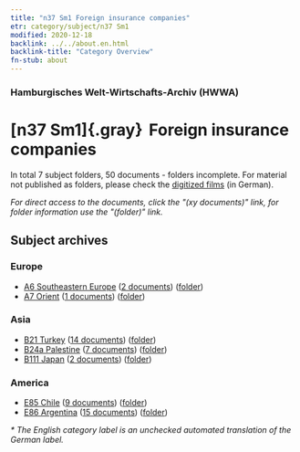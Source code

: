```yaml
---
title: "n37 Sm1 Foreign insurance companies"
etr: category/subject/n37 Sm1
modified: 2020-12-18
backlink: ../../about.en.html
backlink-title: "Category Overview"
fn-stub: about
---
```


### Hamburgisches Welt-Wirtschafts-Archiv (HWWA)
# [n37 Sm1]{.gray}&#8201; Foreign insurance companies&#160; 





In total 7 subject folders, 50 documents - folders incomplete.
For material not published as folders, please check the [digitized films](/film/h1_sh) (in German).

_For direct access to the documents, click the "(xy documents)" link, for folder information use the "(folder)" link._

## Subject archives



### Europe

- [A6 Southeastern Europe](../../../geo/about.en.html#A6) (<a href="https://dfg-viewer.de/show/?tx_dlf[id]=https://pm20.zbw.eu/mets/sh/1409xx/140900/1457xx/145724/public.mets.en.xml" target="_blank">2 documents</a>) ([folder](http://purl.org/pressemappe20/folder/sh/140900,145724))
- [A7 Orient](../../../geo/about.en.html#A7) (<a href="https://dfg-viewer.de/show/?tx_dlf[id]=https://pm20.zbw.eu/mets/sh/1409xx/140902/1457xx/145724/public.mets.en.xml" target="_blank">1 documents</a>) ([folder](http://purl.org/pressemappe20/folder/sh/140902,145724))

### Asia

- [B21 Turkey](../../../geo/about.en.html#B21) (<a href="https://dfg-viewer.de/show/?tx_dlf[id]=https://pm20.zbw.eu/mets/sh/1411xx/141111/1457xx/145724/public.mets.en.xml" target="_blank">14 documents</a>) ([folder](http://purl.org/pressemappe20/folder/sh/141111,145724))
- [B24a Palestine](../../../geo/about.en.html#B24a) (<a href="https://dfg-viewer.de/show/?tx_dlf[id]=https://pm20.zbw.eu/mets/sh/1411xx/141115/1457xx/145724/public.mets.en.xml" target="_blank">7 documents</a>) ([folder](http://purl.org/pressemappe20/folder/sh/141115,145724))
- [B111 Japan](../../../geo/about.en.html#B111) (<a href="https://dfg-viewer.de/show/?tx_dlf[id]=https://pm20.zbw.eu/mets/sh/1412xx/141272/1457xx/145724/public.mets.en.xml" target="_blank">2 documents</a>) ([folder](http://purl.org/pressemappe20/folder/sh/141272,145724))

### America

- [E85 Chile](../../../geo/about.en.html#E85) (<a href="https://dfg-viewer.de/show/?tx_dlf[id]=https://pm20.zbw.eu/mets/sh/1416xx/141691/1457xx/145724/public.mets.en.xml" target="_blank">9 documents</a>) ([folder](http://purl.org/pressemappe20/folder/sh/141691,145724))
- [E86 Argentina](../../../geo/about.en.html#E86) (<a href="https://dfg-viewer.de/show/?tx_dlf[id]=https://pm20.zbw.eu/mets/sh/1416xx/141692/1457xx/145724/public.mets.en.xml" target="_blank">15 documents</a>) ([folder](http://purl.org/pressemappe20/folder/sh/141692,145724))


_* The English category label is an unchecked automated translation of the German label._

